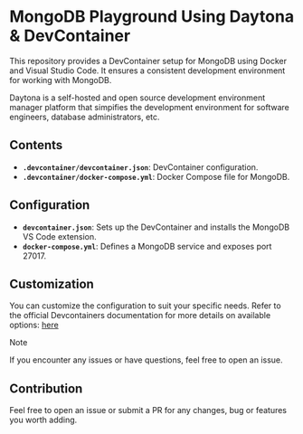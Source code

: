 
# MongoDB Playground Using Daytona & DevContainer

This repository provides a DevContainer setup for MongoDB using Docker and Visual Studio Code. It ensures a consistent development environment for working with MongoDB.

Daytona is a self-hosted and open source development environment manager platform that simpifies the development environment for software engineers, database administrators, etc.

## Contents

- **`.devcontainer/devcontainer.json`**: DevContainer configuration.
- **`.devcontainer/docker-compose.yml`**: Docker Compose file for MongoDB.

## Configuration

- **`devcontainer.json`**: Sets up the DevContainer and installs the MongoDB VS Code extension.
- **`docker-compose.yml`**: Defines a MongoDB service and exposes port 27017.

## Customization
You can customize the configuration to suit your specific needs. Refer to the official Devcontainers documentation for more details on available options: [here](https://containers.dev/implementors/json_reference/)

> [!Note]
> If you encounter any issues or have questions, feel free to open an issue.

## Contribution
Feel free to open an issue or submit a PR for any changes, bug or features you worth adding.
